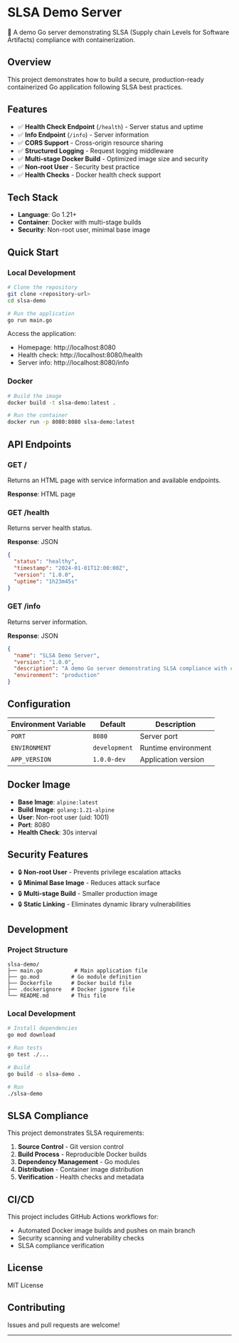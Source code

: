 # SLSA Demo Server

🚀 A demo Go server demonstrating SLSA (Supply chain Levels for Software Artifacts) compliance with containerization.

## Overview

This project demonstrates how to build a secure, production-ready containerized Go application following SLSA best practices.

## Features

- ✅ **Health Check Endpoint** (`/health`) - Server status and uptime
- ✅ **Info Endpoint** (`/info`) - Server information
- ✅ **CORS Support** - Cross-origin resource sharing
- ✅ **Structured Logging** - Request logging middleware
- ✅ **Multi-stage Docker Build** - Optimized image size and security
- ✅ **Non-root User** - Security best practice
- ✅ **Health Checks** - Docker health check support

## Tech Stack

- **Language**: Go 1.21+
- **Container**: Docker with multi-stage builds
- **Security**: Non-root user, minimal base image

## Quick Start

### Local Development

```bash
# Clone the repository
git clone <repository-url>
cd slsa-demo

# Run the application
go run main.go
```

Access the application:
- Homepage: http://localhost:8080
- Health check: http://localhost:8080/health
- Server info: http://localhost:8080/info

### Docker

```bash
# Build the image
docker build -t slsa-demo:latest .

# Run the container
docker run -p 8080:8080 slsa-demo:latest
```

## API Endpoints

### GET /

Returns an HTML page with service information and available endpoints.

**Response**: HTML page

### GET /health

Returns server health status.

**Response**: JSON
```json
{
  "status": "healthy",
  "timestamp": "2024-01-01T12:00:00Z",
  "version": "1.0.0",
  "uptime": "1h23m45s"
}
```

### GET /info

Returns server information.

**Response**: JSON
```json
{
  "name": "SLSA Demo Server",
  "version": "1.0.0",
  "description": "A demo Go server demonstrating SLSA compliance with containerization",
  "environment": "production"
}
```

## Configuration

| Environment Variable | Default | Description |
|---------------------|---------|-------------|
| `PORT` | `8080` | Server port |
| `ENVIRONMENT` | `development` | Runtime environment |
| `APP_VERSION` | `1.0.0-dev` | Application version |

## Docker Image

- **Base Image**: `alpine:latest`
- **Build Image**: `golang:1.21-alpine`
- **User**: Non-root user (uid: 1001)
- **Port**: 8080
- **Health Check**: 30s interval

## Security Features

- 🔒 **Non-root User** - Prevents privilege escalation attacks
- 🔒 **Minimal Base Image** - Reduces attack surface
- 🔒 **Multi-stage Build** - Smaller production image
- 🔒 **Static Linking** - Eliminates dynamic library vulnerabilities

## Development

### Project Structure

```
slsa-demo/
├── main.go          # Main application file
├── go.mod          # Go module definition
├── Dockerfile      # Docker build file
├── .dockerignore   # Docker ignore file
└── README.md       # This file
```

### Local Development

```bash
# Install dependencies
go mod download

# Run tests
go test ./...

# Build
go build -o slsa-demo .

# Run
./slsa-demo
```

## SLSA Compliance

This project demonstrates SLSA requirements:

1. **Source Control** - Git version control
2. **Build Process** - Reproducible Docker builds
3. **Dependency Management** - Go modules
4. **Distribution** - Container image distribution
5. **Verification** - Health checks and metadata

## CI/CD

This project includes GitHub Actions workflows for:
- Automated Docker image builds and pushes on main branch
- Security scanning and vulnerability checks
- SLSA compliance verification

## License

MIT License

## Contributing

Issues and pull requests are welcome!

---
